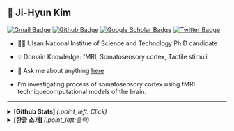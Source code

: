 ## :brain: Ji-Hyun Kim 
<!-- Hits 오류로 인해 잠시 막음 
[![Hits](https://hits.seeyoufarm.com/api/count/incr/badge.svg?url=https%3A%2F%2Fgithub.com%2Fyunho0130)](https://hits.seeyoufarm.com)
-->
[![Gmail Badge](https://img.shields.io/badge/-Gmail-c14438?style=flat-square&logo=Gmail&logoColor=white&link=mailto:rndmswo123@gmail.com)](mailto:rndmswo123@gmail.com) 
[![Github Badge](https://img.shields.io/badge/-Github-000?style=flat-square&logo=Github&logoColor=white&link=http://git-awards.com/users/jhkim-fmri)](http://git-awards.com/users/jhkim-fmri)
[![Google Scholar Badge](https://img.shields.io/badge/-Scholar-4285f4?style=flat-square&logo=google-scholar&logoColor=white&link=https://scholar.google.com/citations?view_op=list_works&hl=en&user=0Rhw6WkAAAAJ)](https://scholar.google.com/citations?view_op=list_works&hl=en&user=0Rhw6WkAAAAJ) 
[![Twitter Badge](https://img.shields.io/badge/Twitter-1DA1F2?style=flat-square&logo=twitter&logoColor=white&link=)](https://twitter.com/jh_kim_bci)
	
- :student: Ulsan National Institue of Science and Technology Ph.D candidate 
- :bulb: Domain Knowledge: fMRI, Somatosensory cortex, Tactile stimuli
- 💬 Ask me about anything [here](https://github.com/jhkim-fmri/jhkim-fmri/issues)

- </pre></p> I’m investigating
process of somatosensory cortex using fMRI techniquecomputational models of the brain.
---
<details>
  <summary> <b> [Github Stats]  </b> <i>(:point_left: Click)</i> </summary>
  
[![jhkim's github stats](https://github-readme-stats.vercel.app/api?username=jhkim-fmri&show_icons=true)](https://github.com/jhkim-fmri/github-readme-stats)

<!--
## Algumas tecnologias

<img src="https://github.com/Quadrified/Quadrified/blob/master/assets/svg/dev/frameworks/react.svg" alt="react" style="vertical-align:top; margin:4px">
<img src="https://github.com/Quadrified/Quadrified/blob/master/assets/svg/dev/languages/js.svg" alt="js" style="vertical-align:top; margin:4px">
<img src="https://github.com/Quadrified/Quadrified/blob/master/assets/svg/dev/languages/html.svg" alt="html" style="vertical-align:top; margin:4px">
<img src="https://github.com/Quadrified/Quadrified/blob/master/assets/svg/dev/languages/csharp_dotnet.svg" alt="csharp dotnet" style="vertical-align:top; margin:4px">
<img src="https://github.com/Quadrified/Quadrified/blob/master/assets/svg/dev/services/aws.svg" alt="aws" style="vertical-align:top; margin:4px">
<img src="https://github.com/Quadrified/Quadrified/blob/master/assets/svg/dev/services/dockerhub.svg" alt="dockerhub" style="vertical-align:top; margin:4px">
<img src="https://github.com/Quadrified/Quadrified/blob/master/assets/svg/dev/services/npm.svg" alt="npm" style="vertical-align:top; margin:4px">
<img src="https://github.com/Quadrified/Quadrified/blob/master/assets/svg/dev/tools/visualstudio_code.svg" alt="vscode" style="vertical-align:top; margin:4px">
<img src="https://github.com/Quadrified/Quadrified/blob/master/assets/svg/dev/tools/powershell.svg" alt="powershell" style="vertical-align:top; margin:4px">
<img src="https://github.com/Quadrified/Quadrified/blob/master/assets/svg/dev/misc/mobile.svg" alt="mobile_development" style="vertical-align:top; margin:4px">
-->
</details>

<details>
  <summary> <b> [한글 소개] </b> <i>(:point_left:클릭)</i> </summary>
tba



